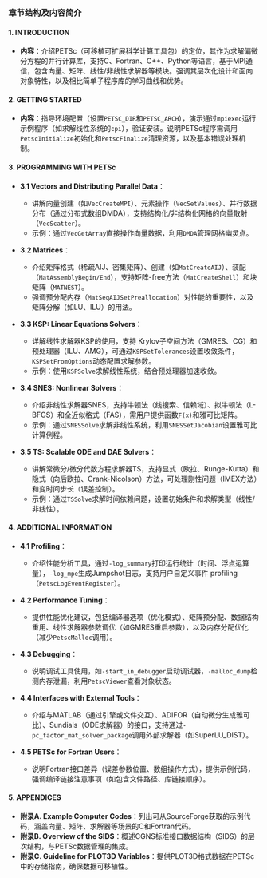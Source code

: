 ### 章节结构及内容简介  
#### 1. INTRODUCTION  
- **内容**：介绍PETSc（可移植可扩展科学计算工具包）的定位，其作为求解偏微分方程的并行计算库，支持C、Fortran、C++、Python等语言，基于MPI通信，包含向量、矩阵、线性/非线性求解器等模块。强调其层次化设计和面向对象特性，以及相比简单子程序库的学习曲线和优势。  

#### 2. GETTING STARTED  
- **内容**：指导环境配置（设置`PETSC_DIR`和`PETSC_ARCH`），演示通过`mpiexec`运行示例程序（如求解线性系统的`cpi`），验证安装。说明PETSc程序需调用`PetscInitialize`初始化和`PetscFinalize`清理资源，以及基本错误处理机制。  

#### 3. PROGRAMMING WITH PETSc  
- **3.1 Vectors and Distributing Parallel Data**：  
  - 讲解向量创建（如`VecCreateMPI`）、元素操作（`VecSetValues`）、并行数据分布（通过分布式数组DMDA），支持结构化/非结构化网格的向量散射（`VecScatter`）。  
  - 示例：通过`VecGetArray`直接操作向量数据，利用`DMDA`管理网格幽灵点。  

- **3.2 Matrices**：  
  - 介绍矩阵格式（稀疏AIJ、密集矩阵）、创建（如`MatCreateAIJ`）、装配（`MatAssemblyBegin/End`），支持矩阵-free方法（`MatCreateShell`）和块矩阵（`MATNEST`）。  
  - 强调预分配内存（`MatSeqAIJSetPreallocation`）对性能的重要性，以及矩阵分解（如LU、ILU）的用法。  

- **3.3 KSP: Linear Equations Solvers**：  
  - 详解线性求解器KSP的使用，支持 Krylov子空间方法（GMRES、CG）和预处理器（ILU、AMG），可通过`KSPSetTolerances`设置收敛条件，`KSPSetFromOptions`动态配置求解参数。  
  - 示例：使用`KSPSolve`求解线性系统，结合预处理器加速收敛。  

- **3.4 SNES: Nonlinear Solvers**：  
  - 介绍非线性求解器SNES，支持牛顿法（线搜索、信赖域）、拟牛顿法（L-BFGS）和全近似格式（FAS），需用户提供函数`F(x)`和雅可比矩阵。  
  - 示例：通过`SNESSolve`求解非线性系统，利用`SNESSetJacobian`设置雅可比计算例程。  

- **3.5 TS: Scalable ODE and DAE Solvers**：  
  - 讲解常微分/微分代数方程求解器TS，支持显式（欧拉、Runge-Kutta）和隐式（向后欧拉、Crank-Nicolson）方法，可处理刚性问题（IMEX方法）和变时间步长（误差控制）。  
  - 示例：通过`TSSolve`求解时间依赖问题，设置初始条件和求解类型（线性/非线性）。  

#### 4. ADDITIONAL INFORMATION  
- **4.1 Profiling**：  
  - 介绍性能分析工具，通过`-log_summary`打印运行统计（时间、浮点运算量），`-log_mpe`生成Jumpshot日志，支持用户自定义事件 profiling（`PetscLogEventRegister`）。  

- **4.2 Performance Tuning**：  
  - 提供性能优化建议，包括编译器选项（优化模式）、矩阵预分配、数据结构重用、线性求解器参数调优（如GMRES重启参数），以及内存分配优化（减少`PetscMalloc`调用）。  

- **4.3 Debugging**：  
  - 说明调试工具使用，如`-start_in_debugger`启动调试器，`-malloc_dump`检测内存泄漏，利用`PetscViewer`查看对象状态。  

- **4.4 Interfaces with External Tools**：  
  - 介绍与MATLAB（通过引擎或文件交互）、ADIFOR（自动微分生成雅可比）、Sundials（ODE求解器）的接口，支持通过`-pc_factor_mat_solver_package`调用外部求解器（如SuperLU_DIST）。  

- **4.5 PETSc for Fortran Users**：  
  - 说明Fortran接口差异（误差参数位置、数组操作方式），提供示例代码，强调编译链接注意事项（如包含文件路径、库链接顺序）。  

#### 5. APPENDICES  
- **附录A. Example Computer Codes**：列出可从SourceForge获取的示例代码，涵盖向量、矩阵、求解器等场景的C和Fortran代码。  
- **附录B. Overview of the SIDS**：概述CGNS标准接口数据结构（SIDS）的层次结构，与PETSc数据管理的集成。  
- **附录C. Guideline for PLOT3D Variables**：提供PLOT3D格式数据在PETSc中的存储指南，确保数据可移植性。  


